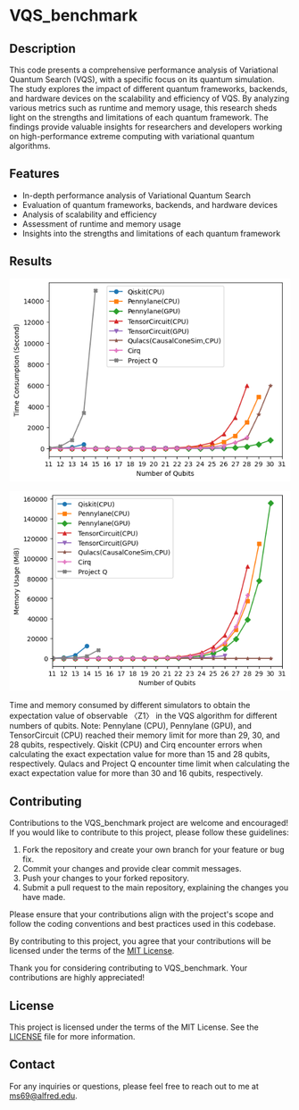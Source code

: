 # VQS_benchmark

## Description
This code presents a comprehensive performance analysis of Variational Quantum Search (VQS), with a specific focus on its quantum simulation. The study explores the impact of different quantum frameworks, backends, and hardware devices on the scalability and efficiency of VQS. By analyzing various metrics such as runtime and memory usage, this research sheds light on the strengths and limitations of each quantum framework. The findings provide valuable insights for researchers and developers working on high-performance extreme computing with variational quantum algorithms.

## Features
- In-depth performance analysis of Variational Quantum Search
- Evaluation of quantum frameworks, backends, and hardware devices
- Analysis of scalability and efficiency
- Assessment of runtime and memory usage
- Insights into the strengths and limitations of each quantum framework

## Results
![Runtime](https://github.com/natanil-m/benchmark_vqs/raw/main/Analysis/Results/runtime.png)

![Memory Usage](https://github.com/natanil-m/benchmark_vqs/raw/main/Analysis/Results/memory_usage.png)

Time and memory consumed by different simulators to obtain the expectation value of observable 〈Z1〉 in the VQS algorithm for different numbers of qubits. Note: Pennylane (CPU), Pennylane (GPU), and TensorCircuit (CPU) reached their memory limit for more than 29, 30, and 28 qubits, respectively.  Qiskit (CPU) and Cirq encounter errors when calculating the exact expectation value for more than 15 and 28 qubits, respectively.  Qulacs and Project Q encounter time limit when calculating the exact expectation value for more than 30 and 16 qubits, respectively.  

## Contributing
Contributions to the VQS_benchmark project are welcome and encouraged! If you would like to contribute to this project, please follow these guidelines:

1. Fork the repository and create your own branch for your feature or bug fix.
2. Commit your changes and provide clear commit messages.
3. Push your changes to your forked repository.
4. Submit a pull request to the main repository, explaining the changes you have made.

Please ensure that your contributions align with the project's scope and follow the coding conventions and best practices used in this codebase.

By contributing to this project, you agree that your contributions will be licensed under the terms of the [MIT License](LICENSE).

Thank you for considering contributing to VQS_benchmark. Your contributions are highly appreciated!


## License
This project is licensed under the terms of the MIT License. See the [LICENSE](LICENSE) file for more information.

## Contact
For any inquiries or questions, please feel free to reach out to me at [ms69@alfred.edu](mailto:ms69@alfred.edu).

